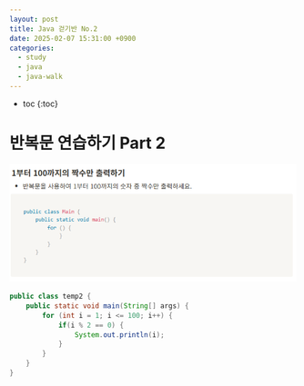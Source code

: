 ```yaml
---
layout: post
title: Java 걷기반 No.2
date: 2025-02-07 15:31:00 +0900
categories: 
  - study
  - java
  - java-walk
---
```


* toc
{:toc}

# 반복문 연습하기 Part 2

![jwalk2-1](/assets/img/blog/java-walk/jwalk2-1.png)

```java
public class temp2 {
    public static void main(String[] args) {
        for (int i = 1; i <= 100; i++) {
            if(i % 2 == 0) {
                System.out.println(i);
            }
        }
    }
}
```